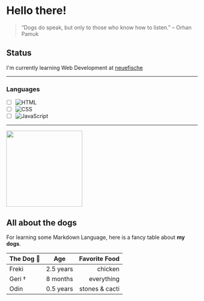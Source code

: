 # Hello there!
> “Dogs do speak, but only to those who know how to listen.”
– Orhan Pamuk

## Status

I'm currently learning Web Development at [neuefische](https://www.neuefische.de/bootcamp/web-development)

---

### Languages

- [ ] ![HTML](https://img.shields.io/badge/HTML5-E34F26?style=for-the-badge&logo=html5&logoColor=white)
- [ ] ![CSS](https://img.shields.io/badge/CSS3-1572B6?style=for-the-badge&logo=css3&logoColor=white)
- [ ] ![JavaScript](https://img.shields.io/badge/JavaScript-F7DF1E?style=for-the-badge&logo=javascript&logoColor=black)

---

<img src="https://www.ninaassmann.de/assets/ninaassmann-img.jpg" width="200" height="auto" border-radius="50%">

## All about the dogs

For learning some Markdown Language, here is a fancy table about **my dogs**.

| The Dog :dog:  | Age        | Favorite Food  |
| -------------- |:----------:| --------------:|
| Freki          | 2.5 years  | chicken        |
| Geri †         | 8 months   | everything     |
| Odin           | 0.5 years  | stones & cacti |
